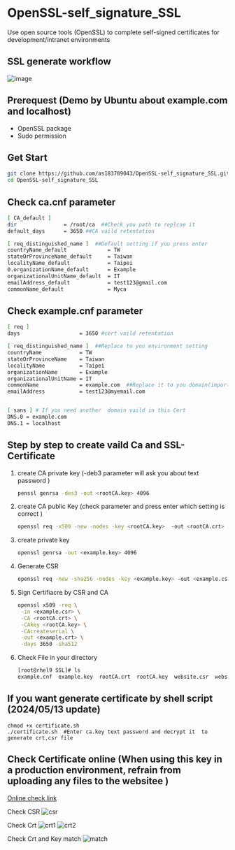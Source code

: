 # OpenSSL-self_signature_SSL
Use open source tools (OpenSSL) to complete self-signed certificates for development/intranet environments

## SSL generate workflow
![image](https://github.com/as183789043/OpenSSL-self_signature_SSL/assets/56618553/5a4d4e47-adde-4c99-90b2-4c90fafad955)

## Prerequest (Demo by Ubuntu about example.com and localhost)
- OpenSSL package
- Sudo permission

## Get Start
```bash
git clone https://github.com/as183789043/OpenSSL-self_signature_SSL.git
cd OpenSSL-self_signature_SSL
```

## Check ca.cnf parameter 
```bash
[ CA_default ]
dir               = /root/ca  ##Check you path to replcae it
default_days      = 3650 ##CA vaild retentation

[ req_distinguished_name ]  ##Default setting if you press enter 
countryName_default             = TW
stateOrProvinceName_default     = Taiwan
localityName_default            = Taipei
0.organizationName_default      = Example
organizationalUnitName_default  = IT
emailAddress_default            = test123@gmail.com
commonName_default              = Myca
```

## Check example.cnf parameter
```bash
[ req ]
days                   = 3650 #cert vaild retentation

[ req_distinguished_name ]  ##Replace to you environment setting
countryName            = TW
stateOrProvinceName    = Taiwan
localityName           = Taipei
organizationName       = Example
organizationalUnitName = IT
commonName             = example.com  ##Replace it to you domain(important!) 
emailAddress           = test123@myemail.com


[ sans ] # If you need another  domain vaild in this Cert
DNS.0 = example.com
DNS.1 = localhost
```

## Step by step to create vaild Ca and SSL-Certificate

1. create  CA private key (-deb3 parameter  will ask you about  text password )
   ```bash
   penssl genrsa -des3 -out <rootCA.key> 4096
   ```
2. create CA public Key (check parameter and press enter which setting is correct )
   ```bash
   openssl req -x509 -new -nodes -key <rootCA.key>  -out <rootCA.crt> -config <ca.cnf>
   ```
3. create private key
   ```bash
   openssl genrsa -out <example.key> 4096
   ```
4. Generate CSR
   ```bash
   openssl req -new -sha256 -nodes -key <example.key> -out <example.csr> -config  <example.cnf>
   ```
5. Sign Certifiacre by CSR and CA
   ```bash
   openssl x509 -req \
    -in <example.csr> \
    -CA <rootCA.crt> \
    -CAkey <rootCA.key> \
    -CAcreateserial \
    -out <example.crt> \
    -days 3650 -sha512
   ```
6. Check File in your directory
   ```bash
   [root@rhel9 SSL]# ls
   example.cnf  example.key  rootCA.crt  rootCA.key  website.csr  website.key
   ```

## If you want generate certificate by shell script (2024/05/13 update)
```
chmod +x certificate.sh
./certificate.sh  #Enter ca.key text password and decrypt it  to generate crt,csr file
```

## Check Certificate online (When using this key in a production environment, refrain from uploading any files to the websitee )
[Online check link](https://www.cloudmax.com.tw/service/ssl-tools)

Check CSR
![csr](https://github.com/as183789043/OpenSSL-self_signature_SSL/assets/56618553/2ad7eae4-6f66-4352-83a7-4e244caf9d10)

Check Crt
![crt1](https://github.com/as183789043/OpenSSL-self_signature_SSL/assets/56618553/8b3ee977-fa6f-4fb5-8845-fa5da3994856)
![crt2](https://github.com/as183789043/OpenSSL-self_signature_SSL/assets/56618553/7adc9c5a-5943-49e5-afcf-a3a16e0d7d3d)

Check Crt and Key match
![match](https://github.com/as183789043/OpenSSL-self_signature_SSL/assets/56618553/460fff5a-4cc7-4baf-aa46-c8ce88f02e34)


